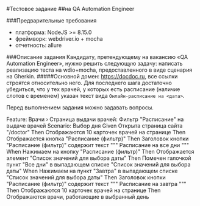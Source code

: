 #Тестовое задание
##на QA Automation Engineer

###Предварительные требования
- платформа: NodeJS >= 8.15.0
- фреймворк: webdriver.io + mocha
- отчетность: allure

###Описание задания
Кандидату, претендующему на вакансию «QA Automation Engineer», нужно решить следующую задачу:
написать реализацию теста на wdio+mocha, предоставленного в виде сценария на Gherkin.
#####Основной домен: https://docdoc.ru, все ссылки строятся относительно него.
Для последнего шага достаточно убедиться, что у тех врачей, у которых есть расписание (наличие слотов с
временем) указан текст вида `Онлайн-расписание на <дата>`.

Перед выполнением задания можно задавать вопросы.

Feature: Врачи › Страница выдачи врачей: Фильтр "Расписание" на выдаче врачей
Scenario: Выбор дня
Given Открыта страница сайта "/doctor"
Then Отображаются 10 карточек врачей на странице
Then Отображается кнопка "Расписание (фильтр)"
Then Заголовок кнопки "Расписание (фильтр)" содержит текст
"""
Расписание на все дни
"""
When Нажимаем на кнопку "Расписание (фильтр)"
Then Отображается элемент "Список значений для выбора даты"
Then Помечен галочкой пункт "Все дни" в выпадающем списке "Список значений для
выбора даты"
When Нажимаем на пункт "Завтра" в выпадающем списке "Список значений для
выбора даты"
Then Заголовок кнопки "Расписание (фильтр)" содержит текст
"""
Расписание на завтра
"""
Then Отображаются 10 карточек врачей на странице
Then Отображаются врачи, работающие в выбранный день